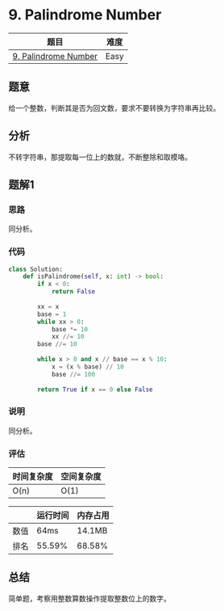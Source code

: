 # 9. Palindrome Number

| 题目 | 难度 |
| ---- | ---- |
| [9. Palindrome Number](https://leetcode.com/problems/palindrome-number/) | Easy |

## 题意

给一个整数，判断其是否为回文数，要求不要转换为字符串再比较。

## 分析

不转字符串，那提取每一位上的数就，不断整除和取模咯。

## 题解1

### 思路

同分析。

### 代码

```python
class Solution:
    def isPalindrome(self, x: int) -> bool:
        if x < 0:
            return False
        
        xx = x
        base = 1
        while xx > 0:
            base *= 10
            xx //= 10
        base //= 10
        
        while x > 0 and x // base == x % 10:
            x = (x % base) // 10
            base //= 100
        
        return True if x == 0 else False
```

### 说明

同分析。

### 评估

| 时间复杂度 | 空间复杂度 |
| ---- | ---- |
| O(n) | O(1) |

| | 运行时间 | 内存占用 |
| ---- | ---- | ---- |
| 数值 | 64ms | 14.1MB |
| 排名 | 55.59% | 68.58% |

## 总结

简单题，考察用整数算数操作提取整数位上的数字。

